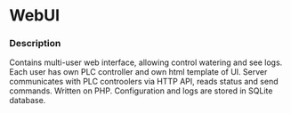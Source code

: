 # WebUI

### Description
Contains multi-user web interface, allowing control watering and see logs.
Each user has own PLC controller and own html template of UI. Server communicates with PLC controolers via HTTP API, reads status and send commands.
Written on PHP. Configuration and logs are stored in SQLite database.
